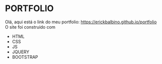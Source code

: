 # PORTFOLIO
  Olá, aqui está o link do meu portfolio: https://erickbalbino.github.io/portfolio
  O site foi construido com
  * HTML
  * CSS
  * JS
  * JQUERY
  * BOOTSTRAP
